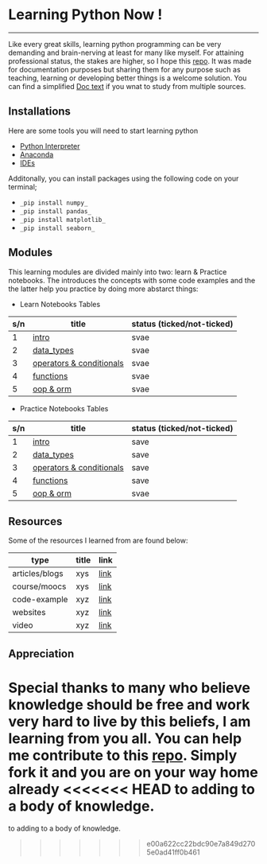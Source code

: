# Learning Python Now !
<hr>

Like every great skills, learning  python programming can be very demanding and brain-nerving at least for many like myself. 
For attaining professional status, the stakes are higher, so I hope this [repo](). It was made for documentation purposes but
sharing them for any purpose such as teaching, learning or developing better things is a welcome solution. 
You can find a simplified [Doc text](https://docs.google.com/document/d/1aOLqwUTdpQ0mBYYTsIEmiEV5K2bdEbWj27ihKbODoKw/edit?usp=sharing) if you wnat to study from multiple sources.


## Installations
Here are some tools you will need to start learning python
- [Python Interpreter](https://www.python.org/downloads/)
- [Anaconda](https://www.anaconda.com/products/distribution)
- [IDEs](https://code.visualstudio.com/download)

Additonally, you can install packages using the following code on your terminal;
- `_pip install numpy_`
- `_pip install pandas_`
- `_pip install matplotlib_`
- `_pip install seaborn_`

## Modules
This learning modules are divided mainly into two: learn & Practice notebooks. 
The  introduces the concepts with some code examples and the the latter help you practice by doing more abstarct things:

- Learn Notebooks Tables

|s/n|title|status (ticked/not-ticked)|
|--|------|---------------------------|
|1|[intro](.)|svae|
|2|[data_types](xyz.com)|svae|
|3|[operators & conditionals](xyz.com)|svae|
|4|[functions](xyz.com)|svae|
|5|[oop & orm](xyz.com)|svae|

- Practice Notebooks Tables

|s/n|title|status (ticked/not-ticked)|
|--|------|---------------------------|
|1|[intro](xyz.com)|save|
|2|[data_types](xyz.com)|save|
|3|[operators & conditionals](xyz.com)|save|
|4|[functions](xyz.com)|save|
|5|[oop & orm](xyz.com)|svae|

## Resources
Some of the resources I learned from are found below:

| type |title |link |
|------|------|-----|
|articles/blogs|xys|[link](xyz.com)|
|course/moocs|xys|[link](xyz.com)|
|code-example|xyz|[link](xyz.com)|
|websites|xyz|[link](xyz.com)|
|video|xyz|[link](xyz.com)|


## Appreciation
Special thanks to many who believe knowledge should be free and work very hard to live by this beliefs, I am learning from you all. 
You can help me contribute to this [repo](https://github.com/chisomloius/iLearnPY). Simply fork it and you are on your way home already 
<<<<<<< HEAD
to adding to a body of knowledge.
=======
to adding to a body of knowledge.
>>>>>>> e00a622cc22bdc90e7a849d2705e0ad41ff0b461
